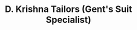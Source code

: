 ---
title: "D. Krishna Tailors (Gent's Suit Specialist)"
url: /nagpur/d-krishna-tailors-gents-suit-specialist/
shop: Schneiderei
---
